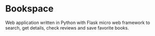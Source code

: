 # Bookspace
Web application written in Python with Flask micro web framework to search, get details, check reviews and save favorite books.
